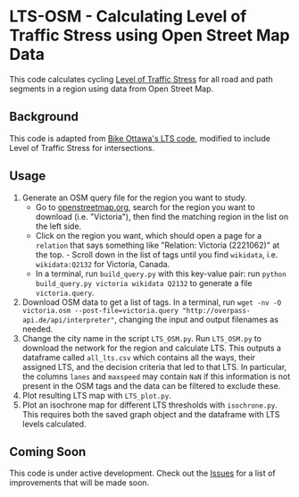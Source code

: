 # LTS-OSM - Calculating Level of Traffic Stress using Open Street Map Data

This code calculates cycling [Level of Traffic Stress](https://peterfurth.sites.northeastern.edu/level-of-traffic-stress/) for all road and path segments in a region using data from Open Street Map.

## Background

This code is adapted from [Bike Ottawa's LTS code](https://github.com/BikeOttawa/stressmodel), modified to include Level of Traffic Stress for intersections. 

## Usage

1. Generate an OSM query file for the region you want to study. 
	- Go to [openstreetmap.org](https://www.openstreetmap.org), search for the region you want to download (i.e. "Victoria"), then find the matching region in the list on the left side. 
	- Click on the region you want, which should open a page for a `relation` that says something like "Relation: Victoria (2221062)" at the top. 		- Scroll down in the list of tags until you find `wikidata`, i.e. `wikidata:Q2132` for Victoria, Canada. 
	- In a terminal, run `build_query.py` with this key-value pair: run `python build_query.py victoria wikidata Q2132` to generate a file `victoria.query`.
2. Download OSM data to get a list of tags. In a terminal, run `wget -nv -O victoria.osm --post-file=victoria.query "http://overpass-api.de/api/interpreter"`, changing the input and output filenames as needed.
3. Change the city name in the script `LTS_OSM.py`. Run `LTS_OSM.py` to download the network for the region and calculate LTS. This outputs a dataframe called `all_lts.csv` which contains all the ways, their assigned LTS, and the decision criteria that led to that LTS. In particular, the columns `lanes` and `maxspeed` may contain `NaN` if this information is not present in the OSM tags and the data can be filtered to exclude these.
4. Plot resulting LTS map with `LTS_plot.py`. 
5. Plot an isochrone map for different LTS thresholds with `isochrone.py`. This requires both the saved graph object and the dataframe with LTS levels calculated.

## Coming Soon

This code is under active development. Check out the [Issues](https://github.com/mbonsma/LTS-OSM/issues) for a list of improvements that will be made soon.
